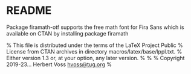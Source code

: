 # README #
Package firamath-otf supports the free math font for Fira Sans
which is available on CTAN by installing package firamath

% This file is distributed under the terms of the LaTeX Project Public
% License from CTAN archives in directory  macros/latex/base/lppl.txt.
% Either version 1.3 or, at your option, any later version.
%
%
% Copyright 2019-23...  Herbert Voss hvoss@tug.org
%